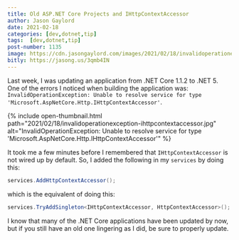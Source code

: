 ```yaml
---
title: Old ASP.NET Core Projects and IHttpContextAccessor
author: Jason Gaylord
date: 2021-02-18
categories: [dev,dotnet,tip]
tags:  [dev,dotnet,tip]
post-number: 1135
image: https://cdn.jasongaylord.com/images/2021/02/18/invalidoperationexception-ihttpcontextaccessor.jpg
bitly: https://jasong.us/3qmb4IN
---
```


Last week, I was updating an application from .NET Core 1.1.2 to .NET 5. One of the errors I noticed when building the application was: `InvalidOperationException: Unable to resolve service for type 'Microsoft.AspNetCore.Http.IHttpContextAccessor'`. 

{% include open-thumbnail.html path="2021/02/18/invalidoperationexception-ihttpcontextaccessor.jpg" alt="InvalidOperationException: Unable to resolve service for type 'Microsoft.AspNetCore.Http.IHttpContextAccessor'" %}

It took me a few minutes before I remembered that `IHttpContextAccessor` is not wired up by default. So, I added the following in my `services` by doing this:

```csharp
services.AddHttpContextAccessor();
```

which is the equivalent of doing this:

```csharp
services.TryAddSingleton<IHttpContextAccessor, HttpContextAccessor>();
```

I know that many of the .NET Core applications have been updated by now, but if you still have an old one lingering as I did, be sure to properly update.